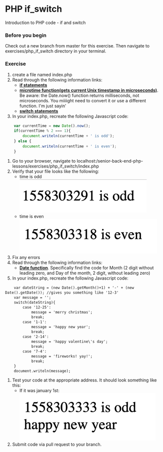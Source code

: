 # PHP if_switch

Introduction to PHP code - if and switch

### Before you begin

Check out a new branch from master for this exercise.  Then navigate to exercises/php_if_switch directory in your terminal.

### Exercise

1. create a file named index.php
1. Read through the following information links:
	* [**if statements**](https://www.php.net/manual/en/control-structures.if.php)
	* [**microtime function(gets current Unix timestamp in microseconds)**](https://www.php.net/manual/en/function.microtime.php).  Be aware: the Date.now() function returns milliseconds, not microseconds.  You miiiight need to convert it or use a different function.  I'm just sayin'
	* [**switch statements**](https://www.php.net/manual/en/control-structures.switch.php)
1. In your index.php, recreate the following Javascript code:
```javascript
	var currentTime = new Date().now();
	if(currentTime % 2 === 1){
		document.writeln(currentTime + ' is odd');
	} else {
		document.writeln(currentTime + ' is even');
	}
```
1. Go to your browser, navigate to localhost:/senior-back-end-php-lessons/exercises/php_if_switch/index.php
1. Verify that your file looks like the following: 
	* time is odd ![odd time](../../demoassets/ifswitch_1.png)
	* time is even ![even time](../../demoassets/ifswitch_2.png)
1. Fix any errors
1. Read through the following information links:
	* [**Date function**](https://www.php.net/manual/en/function.date.php).  Specifically find the code for Month (2 digit without leading zero, and Day of the month, 2 digit, without leading zero)
1. In your index.php, recreate the following Javascript code:
```Javscript
	var dateString = (new Date().getMonth()+1) + '-' + (new Date().getDate()); //gives you something like '12-3'
	var message = '';
	switch(dateString){
		case '12-25':
			message = 'merry christmas';
			break;
		case '1-1':
			message = 'happy new year';
			break;
		case '2-14':
			message = 'happy valentine\'s day';
			break;
		case '7-4':
			message = 'fireworks! yay!';
			break;
	}
	document.writeln(message);
```
1. Test your code at the appropriate address.  It should look something like this: 
	* If it was january 1st: ![date is 1-1](../../demoassets/ifswitch_3.png)
1. Submit code via pull request to your branch.





